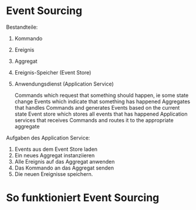 Event Sourcing
==============

Bestandteile:

1. Kommando
2. Ereignis
3. Aggregat
4. Ereignis-Speicher (Event Store)
5. Anwendungsdienst (Application Service)


    Commands which request that something should happen, ie some state change
    Events which indicate that something has happened
    Aggregates that handles Commands and generates Events based on the current state
    Event store which stores all events that has happened
    Application services that receives Commands and routes it to the appropriate aggregate

Aufgaben des Application Service:

1. Events aus dem Event Store laden
2. Ein neues Aggregat instanziieren
3. Alle Ereignis auf das Aggregat anwenden
4. Das Kommando an das Aggregat senden
5. Die neuen Ereignisse speichern.

So funktioniert Event Sourcing
==============================


